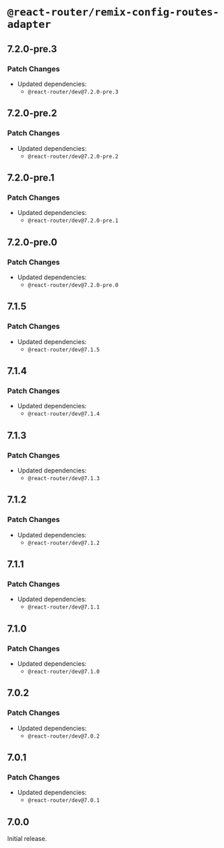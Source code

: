 # `@react-router/remix-config-routes-adapter`

## 7.2.0-pre.3

### Patch Changes

- Updated dependencies:
  - `@react-router/dev@7.2.0-pre.3`

## 7.2.0-pre.2

### Patch Changes

- Updated dependencies:
  - `@react-router/dev@7.2.0-pre.2`

## 7.2.0-pre.1

### Patch Changes

- Updated dependencies:
  - `@react-router/dev@7.2.0-pre.1`

## 7.2.0-pre.0

### Patch Changes

- Updated dependencies:
  - `@react-router/dev@7.2.0-pre.0`

## 7.1.5

### Patch Changes

- Updated dependencies:
  - `@react-router/dev@7.1.5`

## 7.1.4

### Patch Changes

- Updated dependencies:
  - `@react-router/dev@7.1.4`

## 7.1.3

### Patch Changes

- Updated dependencies:
  - `@react-router/dev@7.1.3`

## 7.1.2

### Patch Changes

- Updated dependencies:
  - `@react-router/dev@7.1.2`

## 7.1.1

### Patch Changes

- Updated dependencies:
  - `@react-router/dev@7.1.1`

## 7.1.0

### Patch Changes

- Updated dependencies:
  - `@react-router/dev@7.1.0`

## 7.0.2

### Patch Changes

- Updated dependencies:
  - `@react-router/dev@7.0.2`

## 7.0.1

### Patch Changes

- Updated dependencies:
  - `@react-router/dev@7.0.1`

## 7.0.0

Initial release.
